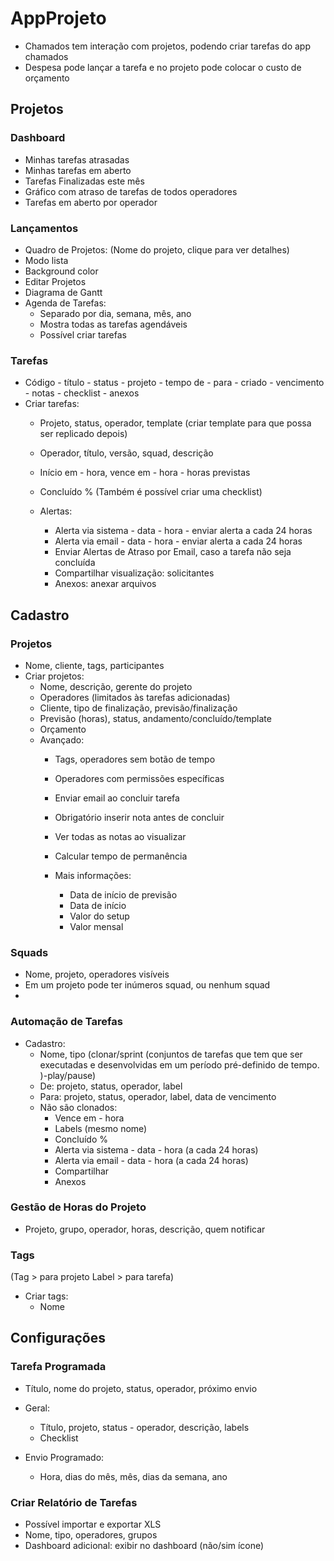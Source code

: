 # AppProjeto

- Chamados tem interação com projetos, podendo criar tarefas do app chamados
- Despesa pode lançar a tarefa e no projeto pode colocar o custo de orçamento

## Projetos

### Dashboard
- Minhas tarefas atrasadas
- Minhas tarefas em aberto
- Tarefas Finalizadas este mês
- Gráfico com atraso de tarefas de todos operadores
- Tarefas em aberto por operador

### Lançamentos
- Quadro de Projetos: (Nome do projeto, clique para ver detalhes)
- Modo lista
- Background color
- Editar Projetos
- Diagrama de Gantt
- Agenda de Tarefas:
  - Separado por dia, semana, mês, ano
  - Mostra todas as tarefas agendáveis
  - Possível criar tarefas

### Tarefas
- Código - título - status - projeto - tempo de - para - criado - vencimento - notas - checklist - anexos
- Criar tarefas:
  - Projeto, status, operador, template (criar template para que possa ser replicado depois)
  - Operador, título, versão, squad, descrição
  - Início em - hora, vence em - hora - horas previstas
  - Concluído % (Também é possível criar uma checklist)

  - Alertas:
    - Alerta via sistema - data - hora - enviar alerta a cada 24 horas
    - Alerta via email - data - hora - enviar alerta a cada 24 horas
    - Enviar Alertas de Atraso por Email, caso a tarefa não seja concluída
    - Compartilhar visualização: solicitantes
    - Anexos: anexar arquivos

## Cadastro

### Projetos
- Nome, cliente, tags, participantes
- Criar projetos:
  - Nome, descrição, gerente do projeto
  - Operadores (limitados às tarefas adicionadas)
  - Cliente, tipo de finalização, previsão/finalização
  - Previsão (horas), status, andamento/concluído/template
  - Orçamento
  - Avançado:
    - Tags, operadores sem botão de tempo
    - Operadores com permissões específicas
    - Enviar email ao concluir tarefa
    - Obrigatório inserir nota antes de concluir
    - Ver todas as notas ao visualizar
    - Calcular tempo de permanência

    - Mais informações:
      - Data de início de previsão
      - Data de início
      - Valor do setup
      - Valor mensal

### Squads
- Nome, projeto, operadores visíveis
- Em um projeto pode ter inúmeros squad, ou nenhum squad
- 

### Automação de Tarefas
- Cadastro:
  - Nome, tipo (clonar/sprint (conjuntos de tarefas que tem que ser executadas e desenvolvidas em um período pré-definido de tempo. )-play/pause)
  - De: projeto, status, operador, label
  - Para: projeto, status, operador, label, data de vencimento
  - Não são clonados:
    - Vence em - hora
    - Labels (mesmo nome)
    - Concluído %
    - Alerta via sistema - data - hora (a cada 24 horas)
    - Alerta via email - data - hora (a cada 24 horas)
    - Compartilhar
    - Anexos

### Gestão de Horas do Projeto
- Projeto, grupo, operador, horas, descrição, quem notificar

### Tags
(Tag > para projeto
Label > para tarefa)
- Criar tags:
  - Nome

## Configurações

### Tarefa Programada
- Título, nome do projeto, status, operador, próximo envio
- Geral:
  - Título, projeto, status - operador, descrição, labels
  - Checklist

- Envio Programado:
  - Hora, dias do mês, mês, dias da semana, ano

### Criar Relatório de Tarefas
- Possível importar e exportar XLS
- Nome, tipo, operadores, grupos
- Dashboard adicional: exibir no dashboard (não/sim ícone)
